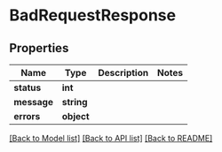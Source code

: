# BadRequestResponse

## Properties
Name | Type | Description | Notes
------------ | ------------- | ------------- | -------------
**status** | **int** |  | 
**message** | **string** |  | 
**errors** | **object** |  | 

[[Back to Model list]](../README.md#documentation-for-models) [[Back to API list]](../README.md#documentation-for-api-endpoints) [[Back to README]](../README.md)


